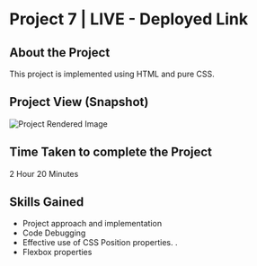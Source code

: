 # Project 7 | LIVE - Deployed Link

## About the Project
This project is implemented using HTML and pure CSS. 

## Project View (Snapshot)
![Project Rendered Image]()

## Time Taken to complete the Project
2 Hour 20 Minutes

## Skills Gained
- Project approach and implementation
- Code Debugging
- Effective use of CSS Position properties. .
- Flexbox properties

